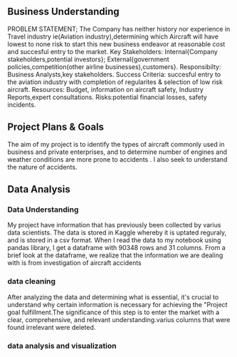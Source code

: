 ## Business Understanding
PROBLEM STATEMENT; The Company has neither history nor experience in Travel industry ie(Aviation industry),determining which Aircraft will have lowest to none risk to start this new business endeavor at reasonable cost and succesful entry to the market. Key Stakeholders: Internal{Company stakeholders,potential investors}; External{government policies,competition(other airline businesses),customers}. Responsibilty: Business Analysts,key stakeholders. Success Criteria: succesful entry to the aviation industry with completion of regularites & selection of low risk aircraft. Resources: Budget, information on aircraft safety, Industry Reports,expert consultations. Risks:potential financial losses, safety incidents.
## Project Plans & Goals
The aim of my project is to identify the types of aircraft commonly used in business and private enterprises, and to determine number of engines and weather conditions are more prone to accidents . I also seek to understand the nature of accidents.
## Data Analysis
### Data Understanding
My project have information that has previously been collected by varius data scientists. The data is stored in Kaggle whereby it is uptated reguraly, and is stored in a csv format. When I read the data to my notebook using pandas library, I get a dataframe with 90348 rows and 31 columns. From a brief look at the dataframe, we realize that the information we are dealing with is from investigation of aircraft accidents
### data cleaning
After analyzing the data and determining what is essential, it's crucial to understand why certain information is necessary for achieving the "Project goal fulfillment.The significance of this step is to enter the market with a clear, comprehensive, and relevant understanding.varius  columns that were found irrelevant were deleted.
### data analysis and visualization
